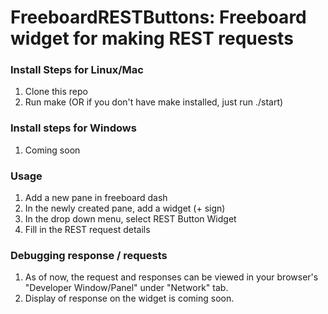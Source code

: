 # FreeboardRESTButtons:  Freeboard widget for making REST requests

### Install Steps for Linux/Mac

 1. Clone this repo
 2. Run make (OR if you don't have make installed, just run ./start)

### Install steps for Windows
 1. Coming soon



### Usage
 1. Add a new pane in freeboard dash
 2. In the newly created pane, add a widget (+ sign)
 3. In the drop down menu, select REST Button Widget
 4. Fill in the REST request details

### Debugging response / requests
 1. As of now, the request and responses can be viewed in your browser's "Developer Window/Panel" under "Network" tab.
 2. Display of response on the widget is coming soon.


